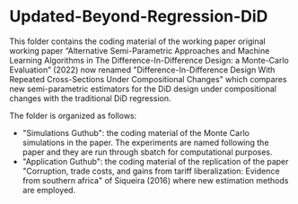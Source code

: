 # Updated-Beyond-Regression-DiD
This folder contains the coding material of the working paper original working paper “Alternative Semi-Parametric Approaches and Machine Learning Algorithms in The Difference-In-Difference Design: a Monte-Carlo Evaluation” (2022) now renamed "Difference-In-Difference Design With Repeated
Cross-Sections Under Compositional Changes" which compares new semi-parametric estimators for the DiD design under compositional changes with the traditional DiD regression.

The folder is organized as follows:
- "Simulations Guthub": the coding material of the Monte Carlo simulations in the paper. The experiments are named following the paper and they are run through sbatch for    computational purposes.
- "Application Guthub": the coding material of the replication of the paper "Corruption, trade costs, and gains from tariff liberalization: Evidence from southern africa" of Siqueira (2016) where new estimation methods are employed.

